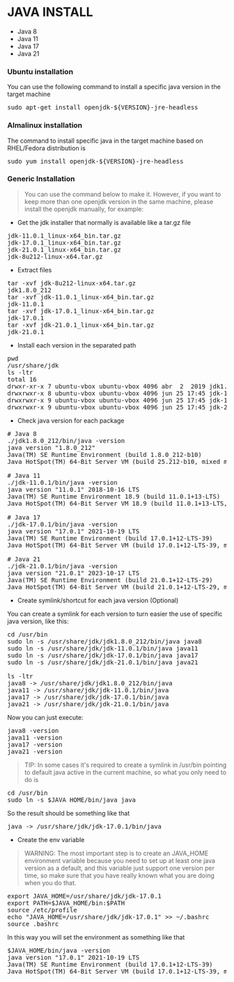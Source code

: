 
# JAVA INSTALL

- Java 8
- Java 11
- Java 17
- Java 21

### Ubuntu installation

You can use the following command to install a specific java version in the target machine

<pre>
sudo apt-get install openjdk-${VERSION}-jre-headless
</pre>


### Almalinux installation

The command to install specific java in the target machine based on RHEL/Fedora distribution is

<pre>
sudo yum install openjdk-${VERSION}-jre-headless
</pre>

### Generic Installation

> You can use the command below to make it. However, if you want to 
> keep more than one openjdk version in the same machine, please install 
> the openjdk manually, for example: 

- Get the jdk installer that normally is available like a tar.gz file

<pre>
jdk-11.0.1_linux-x64_bin.tar.gz
jdk-17.0.1_linux-x64_bin.tar.gz
jdk-21.0.1_linux-x64_bin.tar.gz
jdk-8u212-linux-x64.tar.gz     
</pre>

- Extract files

<pre>
tar -xvf jdk-8u212-linux-x64.tar.gz
jdk1.8.0_212
tar -xvf jdk-11.0.1_linux-x64_bin.tar.gz
jdk-11.0.1
tar -xvf jdk-17.0.1_linux-x64_bin.tar.gz
jdk-17.0.1
tar -xvf jdk-21.0.1_linux-x64_bin.tar.gz
jdk-21.0.1
</pre>

- Install each version in the separated path

<pre>
pwd
/usr/share/jdk
ls -ltr
total 16
drwxr-xr-x 7 ubuntu-vbox ubuntu-vbox 4096 abr  2  2019 jdk1.8.0_212
drwxrwxr-x 8 ubuntu-vbox ubuntu-vbox 4096 jun 25 17:45 jdk-11.0.1
drwxrwxr-x 9 ubuntu-vbox ubuntu-vbox 4096 jun 25 17:45 jdk-17.0.1
drwxrwxr-x 9 ubuntu-vbox ubuntu-vbox 4096 jun 25 17:45 jdk-21.0.1
</pre>

- Check java version for each package

<pre>
# Java 8
./jdk1.8.0_212/bin/java -version
java version "1.8.0_212"
Java(TM) SE Runtime Environment (build 1.8.0_212-b10)
Java HotSpot(TM) 64-Bit Server VM (build 25.212-b10, mixed mode)

# Java 11
./jdk-11.0.1/bin/java -version
java version "11.0.1" 2018-10-16 LTS
Java(TM) SE Runtime Environment 18.9 (build 11.0.1+13-LTS)
Java HotSpot(TM) 64-Bit Server VM 18.9 (build 11.0.1+13-LTS, mixed mode)

# Java 17
./jdk-17.0.1/bin/java -version
java version "17.0.1" 2021-10-19 LTS
Java(TM) SE Runtime Environment (build 17.0.1+12-LTS-39)
Java HotSpot(TM) 64-Bit Server VM (build 17.0.1+12-LTS-39, mixed mode, sharing)

# Java 21
./jdk-21.0.1/bin/java -version
java version "21.0.1" 2023-10-17 LTS
Java(TM) SE Runtime Environment (build 21.0.1+12-LTS-29)
Java HotSpot(TM) 64-Bit Server VM (build 21.0.1+12-LTS-29, mixed mode, sharing)
</pre>

- Create symlink/shortcut for each java version (Optional)

You can create a symlink for each version to turn easier the use of specific java version, like this:

<pre>
cd /usr/bin
sudo ln -s /usr/share/jdk/jdk1.8.0_212/bin/java java8
sudo ln -s /usr/share/jdk/jdk-11.0.1/bin/java java11
sudo ln -s /usr/share/jdk/jdk-17.0.1/bin/java java17
sudo ln -s /usr/share/jdk/jdk-21.0.1/bin/java java21

ls -ltr
java8 -> /usr/share/jdk/jdk1.8.0_212/bin/java
java11 -> /usr/share/jdk/jdk-11.0.1/bin/java
java17 -> /usr/share/jdk/jdk-17.0.1/bin/java
java21 -> /usr/share/jdk/jdk-21.0.1/bin/java
</pre>

Now you can just execute:

<pre>
java8 -version
java11 -version
java17 -version
java21 -version
</pre>

> TIP: In some cases it's required to create a symlink in /usr/bin pointing to default java active in the 
current machine, so what you only need to do is

<pre>
cd /usr/bin
sudo ln -s $JAVA_HOME/bin/java java
</pre>

So the result should be something like that

<pre>
java -> /usr/share/jdk/jdk-17.0.1/bin/java
</pre>

- Create the env variable

> WARNING: The most important step is to create an JAVA_HOME environment variable because you need to set up 
> at least one java version as a default, and this variable just support one version per time, so make sure that 
> you have really known what you are doing when you do that.

<pre>
export JAVA_HOME=/usr/share/jdk/jdk-17.0.1
export PATH=$JAVA_HOME/bin:$PATH
source /etc/profile
echo "JAVA_HOME=/usr/share/jdk/jdk-17.0.1" >> ~/.bashrc
source .bashrc
</pre>

In this way you will set the environment as something like that

<pre>
$JAVA_HOME/bin/java -version
java version "17.0.1" 2021-10-19 LTS
Java(TM) SE Runtime Environment (build 17.0.1+12-LTS-39)
Java HotSpot(TM) 64-Bit Server VM (build 17.0.1+12-LTS-39, mixed mode, sharing)
</pre>
